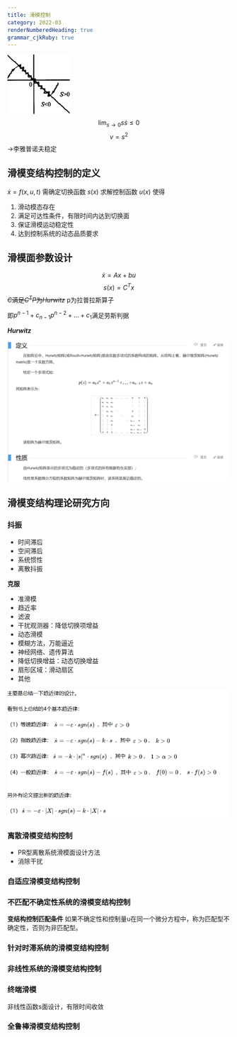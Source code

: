 ```yaml
---
title: 滑模控制
category: 2022-03
renderNumberedHeading: true
grammar_cjkRuby: true
---
```



![滑模控制](./images/1646285742221.png)
$$\lim_{s\to0}s\dot{s}\leq0$$
$$v=s^2$$
$\to$李雅普诺夫稳定

## 滑模变结构控制的定义
$\dot{x}=f(x,u,t)$
需确定切换函数
$s(x)$
求解控制函数
$u(x)$
使得
1. 滑动模态存在
2. 满足可达性条件，有限时间内达到切换面
3. 保证滑模运动稳定性
4. 达到控制系统的动态品质要求

## 滑模面参数设计
$$\dot{x}=Ax+bu$$
$$s(x)=C^Tx$$
~~$C$满足$C^TP$为*Hurwitz*~~
p为拉普拉斯算子

即$p^{n-1}+c_{n-1}p^{n-2}+...+c_1$满足劳斯判据

***Hurwitz***

![enter description here =600x](./images/1646288411405.png)


## 滑模变结构理论研究方向
### 抖振
- 时间滞后
- 空间滞后
- 系统惯性
- 离散抖振

**克服**
- 准滑模
- 趋近率
- 滤波
- 干扰观测器：降低切换项增益
- 动态滑模
- 模糊方法，万能逼近
- 神经网络、遗传算法
- 降低切换增益：动态切换增益
- 扇形区域：滑动扇区
- 其他


![enter description here](./images/1646291554964.png)
### 离散滑模变结构控制
- PR型离散系统滑模面设计方法
- 消除干扰

### 自适应滑模变结构控制

### 不匹配不确定性系统的滑模变结构控制
**变结构控制匹配条件**
如果不确定性和控制量u在同一个微分方程中，称为匹配型不确定性，否则为非匹配型。

### 针对时滞系统的滑模变结构控制

### 非线性系统的滑模变结构控制

### 终端滑模
非线性函数s面设计，有限时间收敛

### 全鲁棒滑模变结构控制
